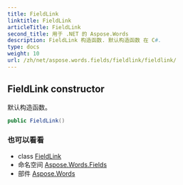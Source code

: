 ```yaml
---
title: FieldLink
linktitle: FieldLink
articleTitle: FieldLink
second_title: 用于 .NET 的 Aspose.Words
description: FieldLink 构造函数. 默认构造函数 在 C#.
type: docs
weight: 10
url: /zh/net/aspose.words.fields/fieldlink/fieldlink/
---
```

## FieldLink constructor

默认构造函数。

```csharp
public FieldLink()
```

### 也可以看看

* class [FieldLink](../)
* 命名空间 [Aspose.Words.Fields](../../../aspose.words.fields/)
* 部件 [Aspose.Words](../../../)
